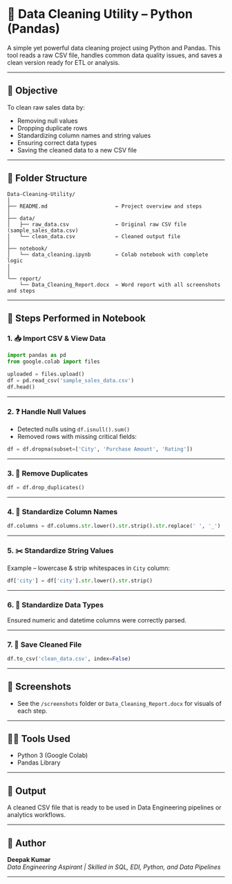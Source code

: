 
# 🧹 Data Cleaning Utility – Python (Pandas)

A simple yet powerful data cleaning project using Python and Pandas. This tool reads a raw CSV file, handles common data quality issues, and saves a clean version ready for ETL or analysis.

---

## 📌 Objective

To clean raw sales data by:

- Removing null values
- Dropping duplicate rows
- Standardizing column names and string values
- Ensuring correct data types
- Saving the cleaned data to a new CSV file

---

## 📂 Folder Structure

```
Data-Cleaning-Utility/
│
├── README.md                      ← Project overview and steps
│
├── data/
│   ├── raw_data.csv               ← Original raw CSV file (sample_sales_data.csv)
│   └── clean_data.csv             ← Cleaned output file
│
├── notebook/
│   └── data_cleaning.ipynb        ← Colab notebook with complete logic
│
│
└── report/
    └── Data_Cleaning_Report.docx  ← Word report with all screenshots and steps
```

---

## 🚀 Steps Performed in Notebook

### 1. 📥 Import CSV & View Data
```python
import pandas as pd
from google.colab import files

uploaded = files.upload()
df = pd.read_csv('sample_sales_data.csv')
df.head()
```

---

### 2. ❓ Handle Null Values
- Detected nulls using `df.isnull().sum()`
- Removed rows with missing critical fields:
```python
df = df.dropna(subset=['City', 'Purchase Amount', 'Rating'])
```

---

### 3. 🔁 Remove Duplicates
```python
df = df.drop_duplicates()
```

---

### 4. 🧹 Standardize Column Names
```python
df.columns = df.columns.str.lower().str.strip().str.replace(' ', '_')
```

---

### 5. ✂️ Standardize String Values
Example – lowercase & strip whitespaces in `City` column:
```python
df['city'] = df['city'].str.lower().str.strip()
```

---

### 6. 🧠 Standardize Data Types
Ensured numeric and datetime columns were correctly parsed.

---

### 7. 💾 Save Cleaned File
```python
df.to_csv('clean_data.csv', index=False)
```

---

## 📸 Screenshots

- See the `/screenshots` folder or `Data_Cleaning_Report.docx` for visuals of each step.

---

## 🧑‍💻 Tools Used

- Python 3 (Google Colab)
- Pandas Library

---

## 🏁 Output

A cleaned CSV file that is ready to be used in Data Engineering pipelines or analytics workflows.

---

## 🧠 Author

**Deepak Kumar**  
_Data Engineering Aspirant | Skilled in SQL, EDI, Python, and Data Pipelines_

---
